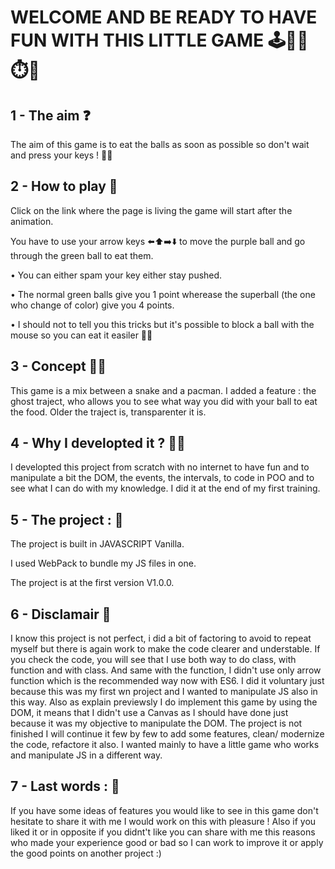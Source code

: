 # WELCOME AND BE READY TO HAVE FUN WITH THIS LITTLE GAME 🕹️🐍📝⏱️🎾

## 1 - The aim ❓

The aim of this game is to eat the balls as soon as possible so don't wait and press your keys ! 🏃💨

## 2 - How to play 🙋

Click on the link where the page is living the game will start after the animation.

You have to use your arrow keys ⬅️⬆️➡️⬇️ to move the purple ball and go through the green ball to eat them.

• You can either spam your key either stay pushed.

• The normal green balls give you 1 point wherease the superball (the one who change of color) give you 4 points.

• I should not to tell you this tricks but it's possible to block a ball with the mouse so you can eat it easiler 🤫🤐

## 3 - Concept 🐍🥎

This game is a mix between a snake and a pacman. I added a feature : the ghost traject, who allows you to see what way you did with your ball to eat the food. Older the traject is, transparenter it is.

## 4 - Why I developted it ? 🧑‍💻

I developted this project from scratch with no internet to have fun and to manipulate a bit the DOM, the events, the intervals, to code in POO and to see what I can do with my knowledge. I did it at the end of my first training. 

## 5 - The project : 📝

The project is built in JAVASCRIPT Vanilla.

I used WebPack to bundle my JS files in one.

The project is at the first version V1.0.0.

## 6 - Disclamair 📎

I know this project is not perfect, i did a bit of factoring to avoid to repeat myself but there is again work to make the code clearer and understable.
If you check the code, you will see that I use both way to do class, with function and with class. And same with the function, I didn't use only arrow function which is the recommended way now with ES6.
I did it voluntary just because this was my first wn project and I wanted to manipulate JS also in this way. 
Also as explain previewsly I do implement this game by using the DOM, it means that I didn't use a Canvas as I should have done just because it was my objective to manipulate the DOM. 
The project is not finished I will continue it few by few to add some features, clean/ modernize the code, refactore it also.
I wanted mainly to have a little game who works and manipulate JS in a different way.

## 7 - Last words : 📍

If you have some ideas of features you would like to see in this game don't hesitate to share it with me I would work on this with pleasure !
Also if you liked it or in opposite if you didnt't like you can share with me this reasons who made your experience good or bad so I can work to improve it or apply the good points on another project :) 










